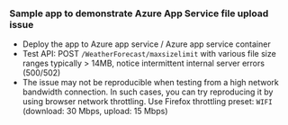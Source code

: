 ### Sample app to demonstrate Azure App Service file upload issue

- Deploy the app to Azure app service / Azure app service container
- Test API: POST `/WeatherForecast/maxsizelimit` with various file size ranges typically > 14MB, notice intermittent internal server errors (500/502)
- The issue may not be reproducible when testing from a high network bandwidth connection. In such cases, you can try reproducing it by using browser network throttling. Use Firefox throttling preset: `WIFI` (download: 30 Mbps, upload: 15 Mbps)

